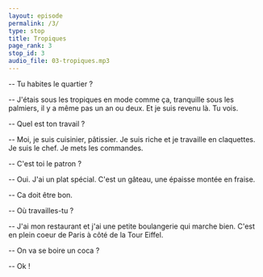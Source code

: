 ```yaml
---
layout: episode
permalink: /3/
type: stop
title: Tropiques
page_rank: 3
stop_id: 3
audio_file: 03-tropiques.mp3
---
```


-- Tu habites le quartier ?

-- J'étais sous les tropiques en mode comme ça, tranquille sous les palmiers, il y a même pas un an ou deux. Et je suis revenu là. Tu vois.

-- Quel est ton travail ?

-- Moi, je suis cuisinier, pâtissier. Je suis riche et je travaille en claquettes. Je suis le chef. Je mets les commandes.

-- C'est toi le patron ?

-- Oui. J'ai un plat spécial. C'est un gâteau, une épaisse montée en fraise.

-- Ca doit être bon.

-- Où travailles-tu ?

-- J'ai mon restaurant et j'ai une petite boulangerie qui marche bien. C'est en plein coeur de Paris à côté de la Tour Eiffel.

-- On va se boire un coca ?

-- Ok !
